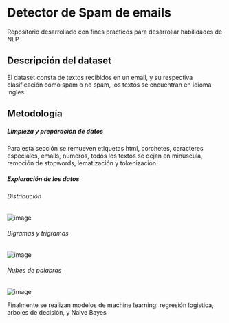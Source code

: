 # Detector de Spam de emails
Repositorio desarrollado con fines practicos para desarrollar habilidades de NLP
## Descripción del dataset
El dataset consta de textos recibidos en un email, y su respectiva clasificación como spam o no spam, los textos se encuentran en idioma ingles.
## Metodología
##### Limpieza y preparación de datos
Para esta sección se remueven etiquetas html, corchetes, caracteres especiales, emails, numeros, todos los textos se dejan en minuscula, remoción de stopwords, lematización y tokenización.
##### Exploración de los datos
###### Distribución
![image](https://github.com/dduque81/email_spam_detector/assets/103476375/ee4b0c2b-bc8a-4c7a-968a-c73cde583282)
###### Bigramas y trigramas
![image](https://github.com/dduque81/email_spam_detector/assets/103476375/a332a77e-aa81-4688-a683-5181b1018770)
###### Nubes de palabras
![image](https://github.com/dduque81/email_spam_detector/assets/103476375/e4421955-50fd-471f-93ea-cc7c2d29d6f9)

Finalmente se realizan modelos de machine learning: regresión logistica, arboles de decisión, y Naive Bayes

